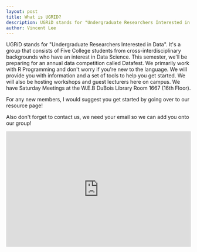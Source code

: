 ```yaml
---
layout: post
title: What is UGRID?
description: UGRiD stands for "Undergraduate Researchers Interested in Data". It's a group that consists of Five College students from cross-interdisciplinary backgrounds who have an interest in Data Science.
author: Vincent Lee
---
```


UGRiD stands for "Undergraduate Researchers Interested in Data". It's a group that consists of Five College students from cross-interdisciplinary backgrounds who have an interest in Data Science. This semester, we'll be preparing for an annual data competition called Datafest. We primarily work with R Programming and don't worry if you're new to the language. We will provide you with information and a set of tools to help you get started. We will also be hosting workshops and guest lecturers here on campus. We have Saturday Meetings at the W.E.B DuBois Library Room 1667 (16th Floor).

For any new members, I would suggest you get started by going over to our resource page! 

Also don't forget to contact us, we need your email so we can add you onto our group!


<iframe width="100%" height="315" src="https://www.youtube.com/embed/T1rzXklDC8M" frameborder="0" allowfullscreen></iframe> </br>
